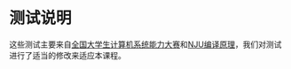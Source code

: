 # 测试说明

这些测试主要来自[全国大学生计算机系统能力大赛](https://compiler.educg.net/#/)和[NJU编译原理](https://cs.nju.edu.cn/changxu/2_compiler/index.html)，我们对测试进行了适当的修改来适应本课程。
